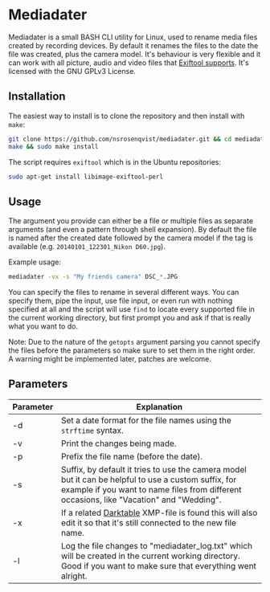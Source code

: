 Mediadater
==========

Mediadater is a small BASH CLI utility for Linux, used to rename media files created by recording devices. By default it renames the files to the date the file was created, plus the camera model. It's behaviour is very flexible and it can work with all picture, audio and video files that [Exiftool supports](https://en.wikipedia.org/wiki/ExifTool#Supported_file_types). It's licensed with the GNU GPLv3 License.

## Installation
The easiest way to install is to clone the repository and then install with `make`:
```bash
git clone https://github.com/nsrosenqvist/mediadater.git && cd mediadater
make && sudo make install
```

The script requires `exiftool` which is in the Ubuntu repositories:
```bash
sudo apt-get install libimage-exiftool-perl
```

## Usage
The argument you provide can either be a file or multiple files as separate arguments (and even a pattern through shell expansion). By default the file is named after the created date followed by the camera model if the tag is available (e.g. `20140101_122301_Nikon D60.jpg`).

Example usage:
```bash
mediadater -vx -s "My friends camera" DSC_*.JPG
```

You can specify the files to rename in several different ways. You can specify them, pipe the input, use file input, or even run with nothing specified at all and the script will use `find` to locate every supported file in the current working directory, but first prompt you and ask if that is really what you want to do.

Note: Due to the nature of the `getopts` argument parsing you cannot specify the files before the parameters so make sure to set them in the right order. A warning might be implemented later, patches are welcome.

## Parameters

Parameter | Explanation
--------- | -----------
-d        | Set a date format for the file names using the `strftime` syntax.
-v        | Print the changes being made.
-p        | Prefix the file name (before the date).
-s        | Suffix, by default it tries to use the camera model but it can be helpful to use a custom suffix, for example if you want to name files from different occasions, like "Vacation" and "Wedding".
-x        | If a related [Darktable](http://www.darktable.org/) XMP-file is found this will also edit it so that it's still connected to the new file name.
-l        | Log the file changes to "mediadater_log.txt" which will be created in the current working directory. Good if you want to make sure that everything went alright.
